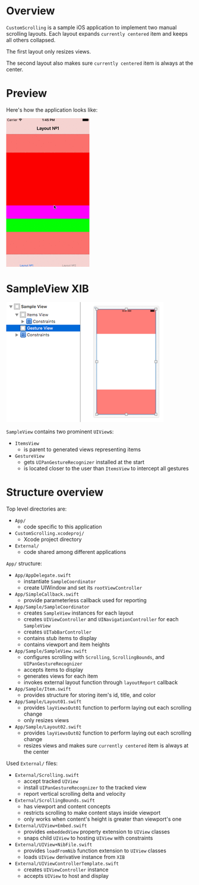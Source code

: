 
# Overview

`CustomScrolling` is a sample iOS application to implement two manual scrolling layouts.
Each layout expands `currently centered` item and keeps all others collapsed.

The first layout only resizes views.

The second layout also makes sure `currently centered` item is always at the center.

# Preview

Here's how the application looks like:

![Preview][preview]

# SampleView XIB

![XIB structure][xib-structure]

`SampleView` contains two prominent `UIView`s:

* `ItemsView`
    * is parent to generated views representing items
* `GestureView`
    * gets `UIPanGestureRecognizer` installed at the start
    * is located closer to the user than `ItemsView` to intercept all gestures

# Structure overview

Top level directories are:

* `App/`
    * code specific to this application
* `CustomScrolling.xcodeproj/`
    * Xcode project directory
* `External/`
    * code shared among different applications

`App/` structure:

* `App/AppDelegate.swift`
    * instantiate `SampleCoordinator`
    * create UIWindow and set its `rootViewController`
* `App/SimpleCallback.swift`
    * provide parameterless callback used for reporting
* `App/Sample/SampleCoordinator`
    * creates `SampleView` instances for each layout
    * creates `UIViewController` and `UINavigationController` for each `SampleView`
    * creates `UITabBarController`
    * contains stub items to display
    * contains viewport and item heights
* `App/Sample/SampleView.swift`
    * configures scrolling with `Scrolling`, `ScrollingBounds`, and `UIPanGestureRecognizer`
    * accepts items to display
    * generates views for each item
    * invokes external layout function through `layoutReport` callback
* `App/Sample/Item.swift`
    * provides structure for storing item's id, title, and color
* `App/Sample/Layout01.swift`
    * provides `layViewsOut01` function to perform laying out each scrolling change
    * only resizes views
* `App/Sample/Layout02.swift`
    * provides `layViewsOut02` function to perform laying out each scrolling change
    * resizes views and makes sure `currently centered` item is always at the center

Used `External/` files:

* `External/Scrolling.swift`
    * accept tracked `UIView`
    * install `UIPanGestureRecognizer` to the tracked view
    * report vertical scrolling delta and velocity
* `External/ScrollingBounds.swift`
    * has viewport and content concepts
    * restricts scrolling to make content stays inside viewport 
    * only works when content's height is greater than viewport's one
* `External/UIView+Embed.swift`
    * provides `embeddedView` property extension to `UIView` classes
    * snaps child `UIView` to hosting `UIView` with constraints
* `External/UIView+NibFile.swift`
    * provides `loadFromNib` function extension to `UIView` classes
    * loads `UIView` derivative instance from `XIB`
* `External/UIViewControllerTemplate.swift`
    * creates `UIViewController` instance
    * accepts `UIView` to host and display

[preview]: readme/preview.gif
[xib-structure]: readme/xib-structure.png
